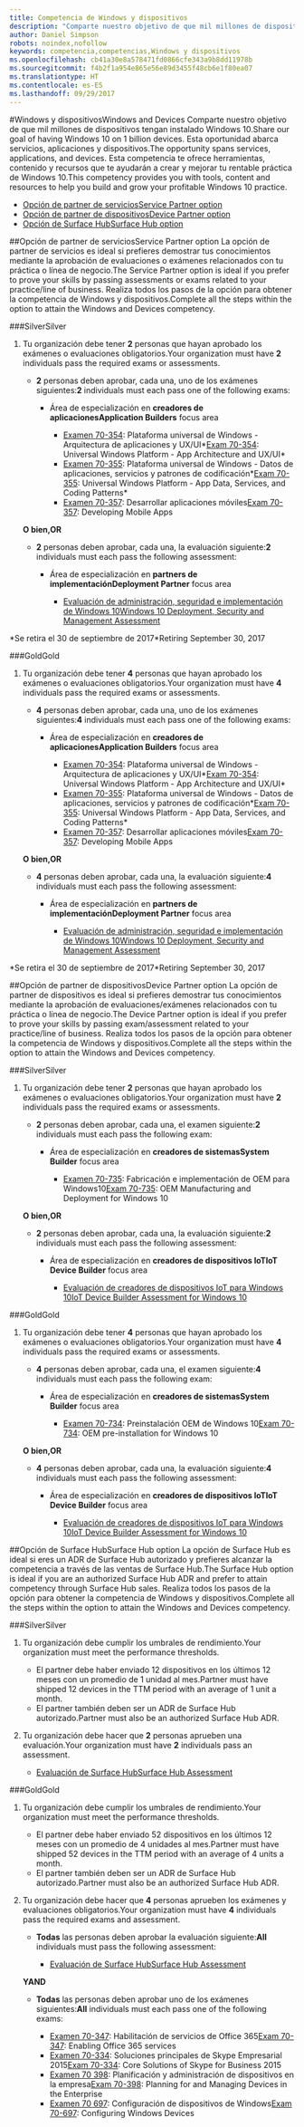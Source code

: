 ```yaml
---
title: Competencia de Windows y dispositivos
description: "Comparte nuestro objetivo de que mil millones de dispositivos tengan instalado Windows 10. Esta oportunidad abarca servicios, aplicaciones y dispositivos. Esta competencia te ofrece herramientas, contenido y recursos que te ayudarán a crear y mejorar tu rentable práctica de Windows 10."
author: Daniel Simpson
robots: noindex,nofollow
keywords: competencia,competencias,Windows y dispositivos
ms.openlocfilehash: cb41a30e8a578471fd0866cfe343a9b8dd11978b
ms.sourcegitcommit: f4b2f1a954e865e56e89d3455f48cb6e1f80ea07
ms.translationtype: HT
ms.contentlocale: es-ES
ms.lasthandoff: 09/29/2017
---
```

#<a name="windows-and-devices"></a><span data-ttu-id="2fac3-106">Windows y dispositivos</span><span class="sxs-lookup"><span data-stu-id="2fac3-106">Windows and Devices</span></span> 
<span data-ttu-id="2fac3-107">Comparte nuestro objetivo de que mil millones de dispositivos tengan instalado Windows 10.</span><span class="sxs-lookup"><span data-stu-id="2fac3-107">Share our goal of having Windows 10 on 1 billion devices.</span></span> <span data-ttu-id="2fac3-108">Esta oportunidad abarca servicios, aplicaciones y dispositivos.</span><span class="sxs-lookup"><span data-stu-id="2fac3-108">The opportunity spans services, applications, and devices.</span></span> <span data-ttu-id="2fac3-109">Esta competencia te ofrece herramientas, contenido y recursos que te ayudarán a crear y mejorar tu rentable práctica de Windows 10.</span><span class="sxs-lookup"><span data-stu-id="2fac3-109">This competency provides you with tools, content and resources to help you build and grow your profitable Windows 10 practice.</span></span>

- [<span data-ttu-id="2fac3-110">Opción de partner de servicios</span><span class="sxs-lookup"><span data-stu-id="2fac3-110">Service Partner option</span></span>](#service-partner-option)
- [<span data-ttu-id="2fac3-111">Opción de partner de dispositivos</span><span class="sxs-lookup"><span data-stu-id="2fac3-111">Device Partner option</span></span>](#device-partner-option)
- [<span data-ttu-id="2fac3-112">Opción de Surface Hub</span><span class="sxs-lookup"><span data-stu-id="2fac3-112">Surface Hub option</span></span>](#surface-hub-option)

##<a name="service-partner-option"></a><span data-ttu-id="2fac3-113">Opción de partner de servicios</span><span class="sxs-lookup"><span data-stu-id="2fac3-113">Service Partner option</span></span>
<span data-ttu-id="2fac3-114">La opción de partner de servicios es ideal si prefieres demostrar tus conocimientos mediante la aprobación de evaluaciones o exámenes relacionados con tu práctica o línea de negocio.</span><span class="sxs-lookup"><span data-stu-id="2fac3-114">The Service Partner option is ideal if you prefer to prove your skills by passing assessments or exams related to your practice/line of business.</span></span> <span data-ttu-id="2fac3-115">Realiza todos los pasos de la opción para obtener la competencia de Windows y dispositivos.</span><span class="sxs-lookup"><span data-stu-id="2fac3-115">Complete all the steps within the option to attain the Windows and Devices competency.</span></span>

###<a name="silver"></a><span data-ttu-id="2fac3-116">Silver</span><span class="sxs-lookup"><span data-stu-id="2fac3-116">Silver</span></span>
1. <span data-ttu-id="2fac3-117">Tu organización debe tener **2** personas que hayan aprobado los exámenes o evaluaciones obligatorios.</span><span class="sxs-lookup"><span data-stu-id="2fac3-117">Your organization must have **2** individuals pass the required exams or assessments.</span></span>

    - <span data-ttu-id="2fac3-118">**2** personas deben aprobar, cada una, uno de los exámenes siguientes:</span><span class="sxs-lookup"><span data-stu-id="2fac3-118">**2** individuals must each pass one of the following exams:</span></span>

        - <span data-ttu-id="2fac3-119">Área de especialización en **creadores de aplicaciones**</span><span class="sxs-lookup"><span data-stu-id="2fac3-119">**Application Builders** focus area</span></span>

            - <span data-ttu-id="2fac3-120">[Examen 70-354](https://www.microsoft.com/en-us/learning/exam-70-354.aspx): Plataforma universal de Windows - Arquitectura de aplicaciones y UX/UI*</span><span class="sxs-lookup"><span data-stu-id="2fac3-120">[Exam 70-354](https://www.microsoft.com/en-us/learning/exam-70-354.aspx): Universal Windows Platform - App Architecture and UX/UI*</span></span>
            - <span data-ttu-id="2fac3-121">[Examen 70-355](https://www.microsoft.com/en-us/learning/exam-70-355.aspx): Plataforma universal de Windows - Datos de aplicaciones, servicios y patrones de codificación*</span><span class="sxs-lookup"><span data-stu-id="2fac3-121">[Exam 70-355](https://www.microsoft.com/en-us/learning/exam-70-355.aspx): Universal Windows Platform - App Data, Services, and Coding Patterns*</span></span>
            - <span data-ttu-id="2fac3-122">[Examen 70-357](https://www.microsoft.com/en-us/learning/exam-70-357.aspx): Desarrollar aplicaciones móviles</span><span class="sxs-lookup"><span data-stu-id="2fac3-122">[Exam 70-357](https://www.microsoft.com/en-us/learning/exam-70-357.aspx): Developing Mobile Apps</span></span>

    **<span data-ttu-id="2fac3-123">O bien,</span><span class="sxs-lookup"><span data-stu-id="2fac3-123">OR</span></span>**

    - <span data-ttu-id="2fac3-124">**2** personas deben aprobar, cada una, la evaluación siguiente:</span><span class="sxs-lookup"><span data-stu-id="2fac3-124">**2** individuals must each pass the following assessment:</span></span>

        - <span data-ttu-id="2fac3-125">Área de especialización en **partners de implementación**</span><span class="sxs-lookup"><span data-stu-id="2fac3-125">**Deployment Partner** focus area</span></span>

            - [<span data-ttu-id="2fac3-126">Evaluación de administración, seguridad e implementación de Windows 10</span><span class="sxs-lookup"><span data-stu-id="2fac3-126">Windows 10 Deployment, Security and Management Assessment</span></span>](https://partneruniversity.microsoft.com/?whr=uri:MicrosoftAccount&courseId=16022&scoId=eGcisv8BC_3806265419)

<span data-ttu-id="2fac3-127">*Se retira el 30 de septiembre de 2017</span><span class="sxs-lookup"><span data-stu-id="2fac3-127">*Retiring September 30, 2017</span></span>

###<a name="gold"></a><span data-ttu-id="2fac3-128">Gold</span><span class="sxs-lookup"><span data-stu-id="2fac3-128">Gold</span></span>
1. <span data-ttu-id="2fac3-129">Tu organización debe tener **4** personas que hayan aprobado los exámenes o evaluaciones obligatorios.</span><span class="sxs-lookup"><span data-stu-id="2fac3-129">Your organization must have **4** individuals pass the required exams or assessments.</span></span>
    - <span data-ttu-id="2fac3-130">**4** personas deben aprobar, cada una, uno de los exámenes siguientes:</span><span class="sxs-lookup"><span data-stu-id="2fac3-130">**4** individuals must each pass one of the following exams:</span></span>
        - <span data-ttu-id="2fac3-131">Área de especialización en **creadores de aplicaciones**</span><span class="sxs-lookup"><span data-stu-id="2fac3-131">**Application Builders** focus area</span></span>

            - <span data-ttu-id="2fac3-132">[Examen 70-354](https://www.microsoft.com/en-us/learning/exam-70-354.aspx): Plataforma universal de Windows - Arquitectura de aplicaciones y UX/UI*</span><span class="sxs-lookup"><span data-stu-id="2fac3-132">[Exam 70-354](https://www.microsoft.com/en-us/learning/exam-70-354.aspx): Universal Windows Platform - App Architecture and UX/UI*</span></span>
            - <span data-ttu-id="2fac3-133">[Examen 70-355](https://www.microsoft.com/en-us/learning/exam-70-355.aspx): Plataforma universal de Windows - Datos de aplicaciones, servicios y patrones de codificación*</span><span class="sxs-lookup"><span data-stu-id="2fac3-133">[Exam 70-355](https://www.microsoft.com/en-us/learning/exam-70-355.aspx): Universal Windows Platform - App Data, Services, and Coding Patterns*</span></span>
            - <span data-ttu-id="2fac3-134">[Examen 70-357](https://www.microsoft.com/en-us/learning/exam-70-357.aspx): Desarrollar aplicaciones móviles</span><span class="sxs-lookup"><span data-stu-id="2fac3-134">[Exam 70-357](https://www.microsoft.com/en-us/learning/exam-70-357.aspx): Developing Mobile Apps</span></span>

    **<span data-ttu-id="2fac3-135">O bien,</span><span class="sxs-lookup"><span data-stu-id="2fac3-135">OR</span></span>**

    - <span data-ttu-id="2fac3-136">**4** personas deben aprobar, cada una, la evaluación siguiente:</span><span class="sxs-lookup"><span data-stu-id="2fac3-136">**4** individuals must each pass the following assessment:</span></span>

        - <span data-ttu-id="2fac3-137">Área de especialización en **partners de implementación**</span><span class="sxs-lookup"><span data-stu-id="2fac3-137">**Deployment Partner** focus area</span></span>

            - [<span data-ttu-id="2fac3-138">Evaluación de administración, seguridad e implementación de Windows 10</span><span class="sxs-lookup"><span data-stu-id="2fac3-138">Windows 10 Deployment, Security and Management Assessment</span></span>](https://partneruniversity.microsoft.com/?whr=uri:MicrosoftAccount&courseId=16022&scoId=eGcisv8BC_3806265419)

<span data-ttu-id="2fac3-139">*Se retira el 30 de septiembre de 2017</span><span class="sxs-lookup"><span data-stu-id="2fac3-139">*Retiring September 30, 2017</span></span>

##<a name="device-partner-option"></a><span data-ttu-id="2fac3-140">Opción de partner de dispositivos</span><span class="sxs-lookup"><span data-stu-id="2fac3-140">Device Partner option</span></span>
<span data-ttu-id="2fac3-141">La opción de partner de dispositivos es ideal si prefieres demostrar tus conocimientos mediante la aprobación de evaluaciones/exámenes relacionados con tu práctica o línea de negocio.</span><span class="sxs-lookup"><span data-stu-id="2fac3-141">The Device Partner option is ideal if you prefer to prove your skills by passing exam/assessment related to your practice/line of business.</span></span> <span data-ttu-id="2fac3-142">Realiza todos los pasos de la opción para obtener la competencia de Windows y dispositivos.</span><span class="sxs-lookup"><span data-stu-id="2fac3-142">Complete all the steps within the option to attain the Windows and Devices competency.</span></span>

###<a name="silver"></a><span data-ttu-id="2fac3-143">Silver</span><span class="sxs-lookup"><span data-stu-id="2fac3-143">Silver</span></span>
1. <span data-ttu-id="2fac3-144">Tu organización debe tener **2** personas que hayan aprobado los exámenes o evaluaciones obligatorios.</span><span class="sxs-lookup"><span data-stu-id="2fac3-144">Your organization must have **2** individuals pass the required exams or assessments.</span></span>

    - <span data-ttu-id="2fac3-145">**2** personas deben aprobar, cada una, el examen siguiente:</span><span class="sxs-lookup"><span data-stu-id="2fac3-145">**2** individuals must each pass the following exam:</span></span>

        - <span data-ttu-id="2fac3-146">Área de especialización en **creadores de sistemas**</span><span class="sxs-lookup"><span data-stu-id="2fac3-146">**System Builder** focus area</span></span>

            - <span data-ttu-id="2fac3-147">[Examen 70-735](https://www.microsoft.com/en-us/learning/exam-70-735.aspx): Fabricación e implementación de OEM para Windows10</span><span class="sxs-lookup"><span data-stu-id="2fac3-147">[Exam 70-735](https://www.microsoft.com/en-us/learning/exam-70-735.aspx): OEM Manufacturing and Deployment for Windows 10</span></span>

    **<span data-ttu-id="2fac3-148">O bien,</span><span class="sxs-lookup"><span data-stu-id="2fac3-148">OR</span></span>**

    - <span data-ttu-id="2fac3-149">**2** personas deben aprobar, cada una, la evaluación siguiente:</span><span class="sxs-lookup"><span data-stu-id="2fac3-149">**2** individuals must each pass the following assessment:</span></span>

        - <span data-ttu-id="2fac3-150">Área de especialización en **creadores de dispositivos IoT**</span><span class="sxs-lookup"><span data-stu-id="2fac3-150">**IoT Device Builder** focus area</span></span>

            - [<span data-ttu-id="2fac3-151">Evaluación de creadores de dispositivos IoT para Windows 10</span><span class="sxs-lookup"><span data-stu-id="2fac3-151">IoT Device Builder Assessment for Windows 10</span></span>](https://partneruniversity.microsoft.com/?whr=uri:MicrosoftAccount&courseId=15887&scoId=mwJPK2B8B_9004778676)

###<a name="gold"></a><span data-ttu-id="2fac3-152">Gold</span><span class="sxs-lookup"><span data-stu-id="2fac3-152">Gold</span></span>
1. <span data-ttu-id="2fac3-153">Tu organización debe tener **4** personas que hayan aprobado los exámenes o evaluaciones obligatorios.</span><span class="sxs-lookup"><span data-stu-id="2fac3-153">Your organization must have **4** individuals pass the required exams or assessments.</span></span>

    - <span data-ttu-id="2fac3-154">**4** personas deben aprobar, cada una, el examen siguiente:</span><span class="sxs-lookup"><span data-stu-id="2fac3-154">**4** individuals must each pass the following exam:</span></span>

        - <span data-ttu-id="2fac3-155">Área de especialización en **creadores de sistemas**</span><span class="sxs-lookup"><span data-stu-id="2fac3-155">**System Builder** focus area</span></span>

            - <span data-ttu-id="2fac3-156">[Examen 70-734](https://www.microsoft.com/en-us/learning/exam-70-734.aspx): Preinstalación OEM de Windows 10</span><span class="sxs-lookup"><span data-stu-id="2fac3-156">[Exam 70-734](https://www.microsoft.com/en-us/learning/exam-70-734.aspx): OEM pre-installation for Windows 10</span></span>

    **<span data-ttu-id="2fac3-157">O bien,</span><span class="sxs-lookup"><span data-stu-id="2fac3-157">OR</span></span>**

    - <span data-ttu-id="2fac3-158">**4** personas deben aprobar, cada una, la evaluación siguiente:</span><span class="sxs-lookup"><span data-stu-id="2fac3-158">**4** individuals must each pass the following assessment:</span></span>

        - <span data-ttu-id="2fac3-159">Área de especialización en **creadores de dispositivos IoT**</span><span class="sxs-lookup"><span data-stu-id="2fac3-159">**IoT Device Builder** focus area</span></span>
        
            - [<span data-ttu-id="2fac3-160">Evaluación de creadores de dispositivos IoT para Windows 10</span><span class="sxs-lookup"><span data-stu-id="2fac3-160">IoT Device Builder Assessment for Windows 10</span></span>](https://partneruniversity.microsoft.com/?whr=uri:MicrosoftAccount&courseId=15887&scoId=mwJPK2B8B_9004778676)

##<a name="surface-hub-option"></a><span data-ttu-id="2fac3-161">Opción de Surface Hub</span><span class="sxs-lookup"><span data-stu-id="2fac3-161">Surface Hub option</span></span>
<span data-ttu-id="2fac3-162">La opción de Surface Hub es ideal si eres un ADR de Surface Hub autorizado y prefieres alcanzar la competencia a través de las ventas de Surface Hub.</span><span class="sxs-lookup"><span data-stu-id="2fac3-162">The Surface Hub option is ideal if you are an authorized Surface Hub ADR and prefer to attain competency through Surface Hub sales.</span></span> <span data-ttu-id="2fac3-163">Realiza todos los pasos de la opción para obtener la competencia de Windows y dispositivos.</span><span class="sxs-lookup"><span data-stu-id="2fac3-163">Complete all the steps within the option to attain the Windows and Devices competency.</span></span>

###<a name="silver"></a><span data-ttu-id="2fac3-164">Silver</span><span class="sxs-lookup"><span data-stu-id="2fac3-164">Silver</span></span>
1. <span data-ttu-id="2fac3-165">Tu organización debe cumplir los umbrales de rendimiento.</span><span class="sxs-lookup"><span data-stu-id="2fac3-165">Your organization must meet the performance thresholds.</span></span>

    - <span data-ttu-id="2fac3-166">El partner debe haber enviado 12 dispositivos en los últimos 12 meses con un promedio de 1 unidad al mes.</span><span class="sxs-lookup"><span data-stu-id="2fac3-166">Partner must have shipped 12 devices in the TTM period with an average of 1 unit a month.</span></span>
    - <span data-ttu-id="2fac3-167">El partner también deben ser un ADR de Surface Hub autorizado.</span><span class="sxs-lookup"><span data-stu-id="2fac3-167">Partner must also be an authorized Surface Hub ADR.</span></span>

2. <span data-ttu-id="2fac3-168">Tu organización debe hacer que **2** personas aprueben una evaluación.</span><span class="sxs-lookup"><span data-stu-id="2fac3-168">Your organization must have **2** individuals pass an assessment.</span></span>

    - [<span data-ttu-id="2fac3-169">Evaluación de Surface Hub</span><span class="sxs-lookup"><span data-stu-id="2fac3-169">Surface Hub Assessment</span></span>](https://PartnerUniversity.microsoft.com?whr=uri:MicrosoftAccount&courseId=16722&scoId=jcNMRQouC_5906265419)


###<a name="gold"></a><span data-ttu-id="2fac3-170">Gold</span><span class="sxs-lookup"><span data-stu-id="2fac3-170">Gold</span></span>
1. <span data-ttu-id="2fac3-171">Tu organización debe cumplir los umbrales de rendimiento.</span><span class="sxs-lookup"><span data-stu-id="2fac3-171">Your organization must meet the performance thresholds.</span></span>

    - <span data-ttu-id="2fac3-172">El partner debe haber enviado 52 dispositivos en los últimos 12 meses con un promedio de 4 unidades al mes.</span><span class="sxs-lookup"><span data-stu-id="2fac3-172">Partner must have shipped 52 devices in the TTM period with an average of 4 units a month.</span></span>
    - <span data-ttu-id="2fac3-173">El partner también deben ser un ADR de Surface Hub autorizado.</span><span class="sxs-lookup"><span data-stu-id="2fac3-173">Partner must also be an authorized Surface Hub ADR.</span></span>

2. <span data-ttu-id="2fac3-174">Tu organización debe hacer que **4** personas aprueben los exámenes y evaluaciones obligatorios.</span><span class="sxs-lookup"><span data-stu-id="2fac3-174">Your organization must have **4** individuals pass the required exams and assessment.</span></span>

    - <span data-ttu-id="2fac3-175">**Todas** las personas deben aprobar la evaluación siguiente:</span><span class="sxs-lookup"><span data-stu-id="2fac3-175">**All** individuals must pass the following assessment:</span></span>
    
        - [<span data-ttu-id="2fac3-176">Evaluación de Surface Hub</span><span class="sxs-lookup"><span data-stu-id="2fac3-176">Surface Hub Assessment</span></span>](https://PartnerUniversity.microsoft.com?whr=uri:MicrosoftAccount&courseId=16722&scoId=jcNMRQouC_5906265419)
    
    **<span data-ttu-id="2fac3-177">Y</span><span class="sxs-lookup"><span data-stu-id="2fac3-177">AND</span></span>**

    - <span data-ttu-id="2fac3-178">**Todas** las personas deben aprobar uno de los exámenes siguientes:</span><span class="sxs-lookup"><span data-stu-id="2fac3-178">**All** individuals must each pass one of the following exams:</span></span>

        - <span data-ttu-id="2fac3-179">[Examen 70-347](https://www.microsoft.com/en-us/learning/exam-70-347.aspx): Habilitación de servicios de Office 365</span><span class="sxs-lookup"><span data-stu-id="2fac3-179">[Exam 70-347](https://www.microsoft.com/en-us/learning/exam-70-347.aspx): Enabling Office 365 services</span></span>
        - <span data-ttu-id="2fac3-180">[Examen 70-334](https://www.microsoft.com/en-us/learning/exam-70-334.aspx): Soluciones principales de Skype Empresarial 2015</span><span class="sxs-lookup"><span data-stu-id="2fac3-180">[Exam 70-334](https://www.microsoft.com/en-us/learning/exam-70-334.aspx): Core Solutions of Skype for Business 2015</span></span> 
        - <span data-ttu-id="2fac3-181">[Examen 70 398](https://www.microsoft.com/en-us/learning/exam-70-398.aspx): Planificación y administración de dispositivos en la empresa</span><span class="sxs-lookup"><span data-stu-id="2fac3-181">[Exam 70-398](https://www.microsoft.com/en-us/learning/exam-70-398.aspx): Planning for and Managing Devices in the Enterprise</span></span>
        - <span data-ttu-id="2fac3-182">[Examen 70 697](https://www.microsoft.com/en-us/learning/exam-70-697.aspx): Configuración de dispositivos de Windows</span><span class="sxs-lookup"><span data-stu-id="2fac3-182">[Exam 70-697](https://www.microsoft.com/en-us/learning/exam-70-697.aspx): Configuring Windows Devices</span></span> 



      



 


